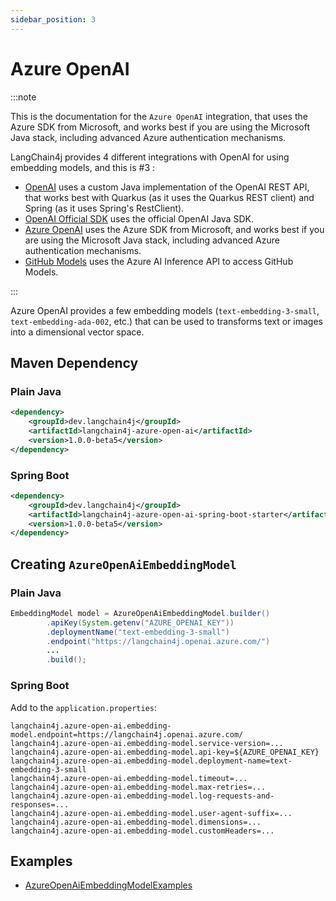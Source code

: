 ```yaml
---
sidebar_position: 3
---
```


# Azure OpenAI

:::note

This is the documentation for the `Azure OpenAI` integration, that uses the Azure SDK from Microsoft, and works best if you are using the Microsoft Java stack, including advanced Azure authentication mechanisms.

LangChain4j provides 4 different integrations with OpenAI for using embedding models, and this is #3 :

- [OpenAI](/integrations/language-models/open-ai) uses a custom Java implementation of the OpenAI REST API, that works best with Quarkus (as it uses the Quarkus REST client) and Spring (as it uses Spring's RestClient).
- [OpenAI Official SDK](/integrations/language-models/open-ai-official) uses the official OpenAI Java SDK.
- [Azure OpenAI](/integrations/language-models/azure-open-ai) uses the Azure SDK from Microsoft, and works best if you are using the Microsoft Java stack, including advanced Azure authentication mechanisms.
- [GitHub Models](/integrations/language-models/github-models) uses the Azure AI Inference API to access GitHub Models.

:::

Azure OpenAI provides a few embedding models (`text-embedding-3-small`, `text-embedding-ada-002`, etc.)
that can be used to transforms text or images into a dimensional vector space.

## Maven Dependency

### Plain Java
```xml
<dependency>
    <groupId>dev.langchain4j</groupId>
    <artifactId>langchain4j-azure-open-ai</artifactId>
    <version>1.0.0-beta5</version>
</dependency>
```

### Spring Boot
```xml
<dependency>
    <groupId>dev.langchain4j</groupId>
    <artifactId>langchain4j-azure-open-ai-spring-boot-starter</artifactId>
    <version>1.0.0-beta5</version>
</dependency>
```


## Creating `AzureOpenAiEmbeddingModel`

### Plain Java
```java
EmbeddingModel model = AzureOpenAiEmbeddingModel.builder()
        .apiKey(System.getenv("AZURE_OPENAI_KEY"))
        .deploymentName("text-embedding-3-small")
        .endpoint("https://langchain4j.openai.azure.com/")
        ...
        .build();
```

### Spring Boot
Add to the `application.properties`:
```properties
langchain4j.azure-open-ai.embedding-model.endpoint=https://langchain4j.openai.azure.com/
langchain4j.azure-open-ai.embedding-model.service-version=...
langchain4j.azure-open-ai.embedding-model.api-key=${AZURE_OPENAI_KEY}
langchain4j.azure-open-ai.embedding-model.deployment-name=text-embedding-3-small
langchain4j.azure-open-ai.embedding-model.timeout=...
langchain4j.azure-open-ai.embedding-model.max-retries=...
langchain4j.azure-open-ai.embedding-model.log-requests-and-responses=...
langchain4j.azure-open-ai.embedding-model.user-agent-suffix=...
langchain4j.azure-open-ai.embedding-model.dimensions=...
langchain4j.azure-open-ai.embedding-model.customHeaders=...
```


## Examples

- [AzureOpenAiEmbeddingModelExamples](https://github.com/langchain4j/langchain4j-examples/blob/main/azure-open-ai-examples/src/main/java/AzureOpenAiEmbeddingModelExamples.java)
